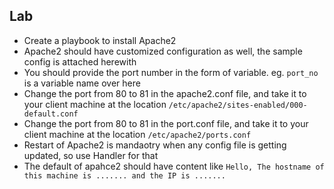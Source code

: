 ## Lab

* Create a playbook to install Apache2
* Apache2 should have customized configuration as well, the sample config is attached herewith
* You should provide the port number in the form of variable. eg. ```port_no``` is a variable name over here
* Change the port from 80 to 81 in the apache2.conf file, and take it to your client machine at the location ```/etc/apache2/sites-enabled/000-default.conf```
* Change the port from 80 to 81 in the port.conf file, and take it to your client machine at the location ```/etc/apache2/ports.conf```
* Restart of Apache2 is mandaotry when any config file is getting updated, so use Handler for that
* The default of apahce2 should have content like ```Hello, The hostname of this machine is ....... and the IP is .......```


